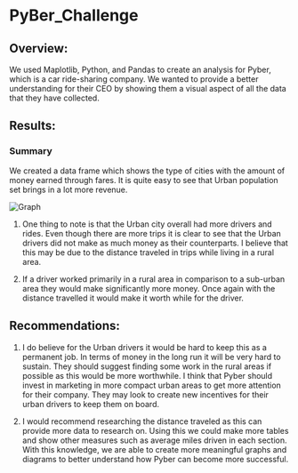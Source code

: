 # PyBer_Challenge


## Overview:

We used Maplotlib, Python, and Pandas to create an analysis for Pyber, which is a car ride-sharing company. We wanted to provide a better understanding for their CEO by showing them a visual aspect of all the data that they have collected. 

## Results:

### Summary 

We created a data frame which shows the type of cities with the amount of money earned through fares. It is quite easy to see that Urban population set brings in a lot more revenue. 

![Graph](https://i.ibb.co/5s2H5c0/Py-Ber-fare-summary.png)

1. One thing to note is that the Urban city overall had more drivers and rides. Even though there are more trips it is clear to see that the Urban drivers did not make as much money as their counterparts. I believe that this may be due to the distance traveled in trips while living in a rural area. 

2. If a driver worked primarily in a rural area in comparison to a sub-urban area they would make significantly more money. Once again with the distance travelled it would make it worth while for the driver. 




## Recommendations:

1. I do believe for the Urban drivers it would be hard to keep this as a permanent job. In terms of money in the long run it will be very hard to sustain. They should suggest finding some work in the rural areas if possible as this would be more worthwhile. I think that Pyber should invest in marketing in more compact urban areas to get more attention for their company. They may look to create new incentives for their urban drivers to keep them on board.   


2. I would recommend researching the distance traveled as this can provide more data to research on. Using this we could make more tables and show other measures such as average miles driven in each section. With this knowledge, we are able to create more meaningful graphs and diagrams to better understand how Pyber can become more successful. 
